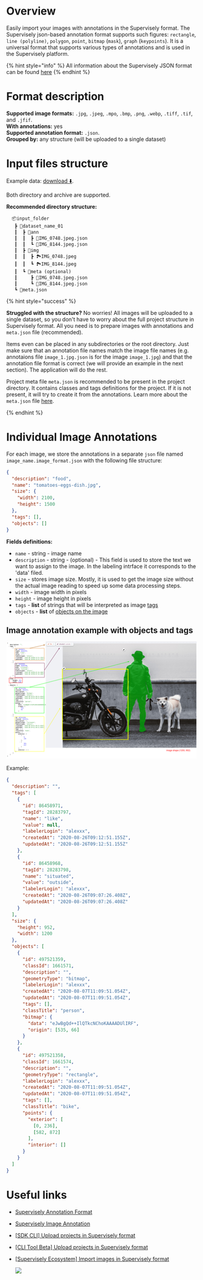 <!-- <h1 style="display: flex; align-items: center">
<img alt="" src="./images/sly_logo.png" decoding="async" style="height: 40px; width: 40px; margin-right: 5px;"> <div>Supervisely format</div>
</h1> -->

# Overview

Easily import your images with annotations in the Supervisely format. The Supervisely json-based annotation format supports such figures: `rectangle`, `line (polyline)`, `polygon`, `point`, `bitmap` (`mask`), `graph` (`keypoints`). It is a universal format that supports various types of annotations and is used in the Supervisely platform.

{% hint style="info" %}
All information about the Supervisely JSON format can be found [here](../../../Annotation-JSON-format/00_ann_format_navi.md)
{% endhint %}

# Format description

**Supported image formats:** `.jpg`, `.jpeg`, `.mpo`, `.bmp`, `.png`, `.webp`, `.tiff`, `.tif`, and `.jfif`.<br>
**With annotations:** yes<br>
**Supported annotation format:** `.json`.<br>
**Grouped by:** any structure (will be uploaded to a single dataset)<br>

# Input files structure

Example data: [download ⬇️](https://github.com/supervisely-ecosystem/import-images-in-sly-format/files/12537201/robots_project.zip).

Both directory and archive are supported.

**Recommended directory structure:**

```text
  📦input_folder
   ┣ 📂dataset_name_01
   ┃  ┣ 📂ann
   ┃  ┃  ┣ 📄IMG_0748.jpeg.json
   ┃  ┃  ┗ 📄IMG_8144.jpeg.json
   ┃  ┣ 📂img
   ┃  ┃  ┣ 🏞️IMG_0748.jpeg
   ┃  ┃  ┗ 🏞️IMG_8144.jpeg
   ┃  ┗ 📂meta (optional)
   ┃     ┣ 📄IMG_0748.jpeg.json
   ┃     ┗ 📄IMG_8144.jpeg.json
   ┗ 📄meta.json
```

{% hint style="success" %}

**Struggled with the structure?** No worries!
All images will be uploaded to a single dataset, so you don't have to worry about the full project structure in Supervisely format. All you need is to prepare images with annotations and `meta.json` file (recommended).

Items even can be placed in any subdirectories or the root directory. Just make sure that an annotation file names match the image file names (e.g. annotaions file `image_1.jpg.json` is for the image `image_1.jpg`) and that the annotation file format is correct (we will provide an example in the next section). The application will do the rest.

Project meta file `meta.json` is recommended to be present in the project directory. It contains classes and tags definitions for the project. If it is not present, it will try to create it from the annotations. Learn more about the `meta.json` file [here](https://docs.supervisely.com/customization-and-integration/00_ann_format_navi/02_project_classes_and_tags).

{% endhint %}

# Individual Image Annotations

For each image, we store the annotations in a separate `json` file named `image_name.image_format.json` with the following file structure:

```json
{
  "description": "food",
  "name": "tomatoes-eggs-dish.jpg",
  "size": {
    "width": 2100,
    "height": 1500
  },
  "tags": [],
  "objects": []
}
```

**Fields definitions:**

- `name` - string - image name
- `description` - string - (optional) - This field is used to store the text we want to assign to the image. In the labeling intrface it corresponds to the 'data' filed.
- `size` - stores image size. Mostly, it is used to get the image size without the actual image reading to speed up some data processing steps.
- `width` - image width in pixels
- `height` - image height in pixels
- `tags` - **list** of strings that will be interpreted as image [tags](https://docs.supervisely.com/customization-and-integration/00_ann_format_navi/03_supervisely_format_tags)
- `objects` - **list** of [objects on the image](https://docs.supervisely.com/customization-and-integration/00_ann_format_navi/04_supervisely_format_objects)

## Image annotation example with objects and tags

![Image annotation example](./images/sly_ann.png)

Example:

```json
{
  "description": "",
  "tags": [
    {
      "id": 86458971,
      "tagId": 28283797,
      "name": "like",
      "value": null,
      "labelerLogin": "alexxx",
      "createdAt": "2020-08-26T09:12:51.155Z",
      "updatedAt": "2020-08-26T09:12:51.155Z"
    },
    {
      "id": 86458968,
      "tagId": 28283798,
      "name": "situated",
      "value": "outside",
      "labelerLogin": "alexxx",
      "createdAt": "2020-08-26T09:07:26.408Z",
      "updatedAt": "2020-08-26T09:07:26.408Z"
    }
  ],
  "size": {
    "height": 952,
    "width": 1200
  },
  "objects": [
    {
      "id": 497521359,
      "classId": 1661571,
      "description": "",
      "geometryType": "bitmap",
      "labelerLogin": "alexxx",
      "createdAt": "2020-08-07T11:09:51.054Z",
      "updatedAt": "2020-08-07T11:09:51.054Z",
      "tags": [],
      "classTitle": "person",
      "bitmap": {
        "data": "eJwBgQd++IlQTkcNChoKAAAADUlIRF",
        "origin": [535, 66]
      }
    },
    {
      "id": 497521358,
      "classId": 1661574,
      "description": "",
      "geometryType": "rectangle",
      "labelerLogin": "alexxx",
      "createdAt": "2020-08-07T11:09:51.054Z",
      "updatedAt": "2020-08-07T11:09:51.054Z",
      "tags": [],
      "classTitle": "bike",
      "points": {
        "exterior": [
          [0, 236],
          [582, 872]
        ],
        "interior": []
      }
    }
  ]
}
```

# Useful links

- [Supervisely Annotation Format](https://developer.supervisely.com/getting-started/supervisely-annotation-format)
- [Supervisely Image Annotation](https://developer.supervisely.com/getting-started/supervisely-annotation-format/images)
- [[SDK CLI] Upload projects in Supervisely format](https://developer.supervisely.com/getting-started/command-line-interface/sdk-cli#upload-a-project)
- [[CLI Tool Beta] Upload projects in Supervisely format](https://developer.supervisely.com/getting-started/command-line-interface/cli-tool/workflow-automation#upload-projects-in-supervisely-format)
- [[Supervisely Ecosystem] Import images in Supervisely format](https://ecosystem.supervisely.com/apps/import-images-in-sly-format)

  <img data-key="sly-module-link" data-module-slug="supervisely-ecosystem/import-images-in-sly-format" src="https://i.imgur.com/Y6RcQPT.png" width="350px" style='padding-bottom: 10px'/>
